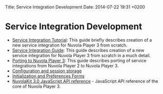 Title: Service Integration Development
Date: 2014-07-22 19:31 +0200

Service Integration Development
===============================

  * [Service Integration Tutorial]({filename}apps/tutorial.md): This guide briefly describes creation of a new service
    integration for Nuvola Player 3 from scratch.
  * [Service Integration Guide]({filename}apps/guide.md): This guide describes creation of a new service
    integration for Nuvola Player 3 from scratch in a much detail.
  * [Porting to Nuvola Player 3]({filename}apps/porting.md): This guide describes porting of service
    integrations from Nuvola Player 2 to Nuvola Player 3.
  * [Configuration and session storage]({filename}apps/configuration-and-session-storage.md)
  * [Initialization and Preferences Forms]({filename}apps/initialization-and-preferences-forms.md)
  * [NuvolaKit 3.0 JavaScript API reference](apps/api_reference.html) - JavaScript API reference of
    the core of Nuvola Player 3.
  
